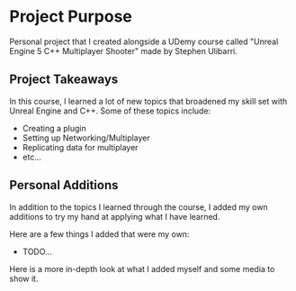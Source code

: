 # Project Purpose
Personal project that I created alongside a UDemy course called "Unreal Engine 5 C++ Multiplayer Shooter" made by Stephen Ulibarri. 

## Project Takeaways
In this course, I learned a lot of new topics that broadened my skill set with Unreal Engine and C++. Some of these topics include:
- Creating a plugin
- Setting up Networking/Multiplayer
- Replicating data for multiplayer
- etc...

## Personal Additions
In addition to the topics I learned through the course, I added my own additions to try my hand at applying what I have learned.

Here are a few things I added that were my own:
- TODO...

Here is a more in-depth look at what I added myself and some media to show it.
